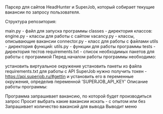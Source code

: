 Парсер для сайтов HeadHunter и SuperJob, который собирает текущие вакансии по запросу пользователя.

Структура репозитория:

main.py - файл для запуска программы
classes - директория классов: engine.py - классы для работы с сайтом vacancy.py - классы, описывающие вакансии connector.py - класс для работы с файлами
utils - директория функций: utils.py - функции для работы программы
tests - директория тестов
requirements.txt - список необходимых пакетов для работы с программой
Перед началом работы программы необходимо:

установить виртуальное окружение
установить пакеты из файла requirements.txt
для работы с API SuperJob нужно получить токен - https://api.superjob.ru/#gettin и установить его в переменные окружения, определив переменной 'SUPERJOB_API_KEY'
Описание работы программы:

Программа запрашивает вакансию, по которой будет производиться запрос
Просит выбрать какие вакансии искать - с опытом или без
Запрашивает количество вакансий для вывода
Выводит меню